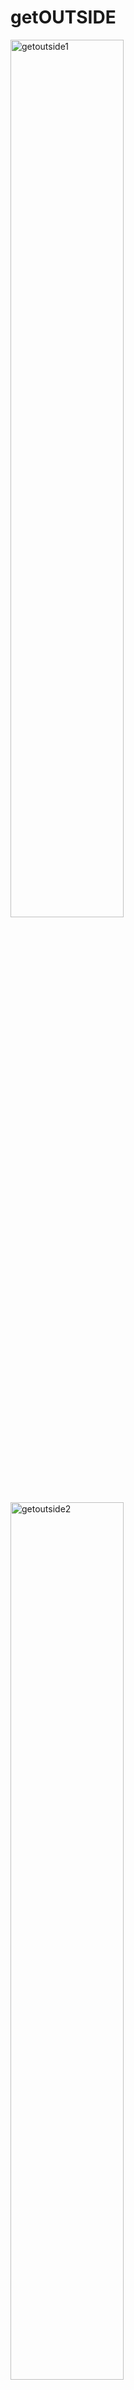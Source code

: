 # getOUTSIDE

<img width="60%" src="https://live.staticflickr.com/65535/52963596294_96e41985c0_z.jpg" alt="getoutside1">
<img width="60%" src="https://live.staticflickr.com/65535/52963833925_51a49a1198_z.jpg" alt="getoutside2">
<img width="60%" src="https://live.staticflickr.com/65535/52962853717_9b91d35094_z.jpg" alt="getoutside3">
<img width="60%" src="https://live.staticflickr.com/65535/52963595944_19909e2072_z.jpg" alt="getoutside4">
<img width="60%" src="https://live.staticflickr.com/65535/52963454996_6021b601c3_c.jpg" alt="getoutside5">
<img width="60%" src="https://live.staticflickr.com/65535/52963596204_d15bd57b6f.jpg" alt="getoutside6">
